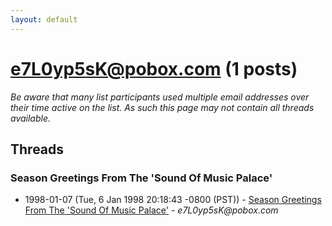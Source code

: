 ```yaml
---
layout: default
---
```


# e7L0yp5sK@pobox.com (1 posts)

_Be aware that many list participants used multiple email addresses over their time active on the list. As such this page may not contain all threads available._

## Threads

### Season Greetings From The 'Sound Of Music Palace'
+ 1998-01-07 (Tue, 6 Jan 1998 20:18:43 -0800 (PST)) - [Season Greetings From The 'Sound Of Music Palace'](/archive/1998/01/1770e23abe9adc7c18fc45c9244d300650d20c5c08b0ca5d830a94f3e572bd96) - _e7L0yp5sK@pobox.com_


